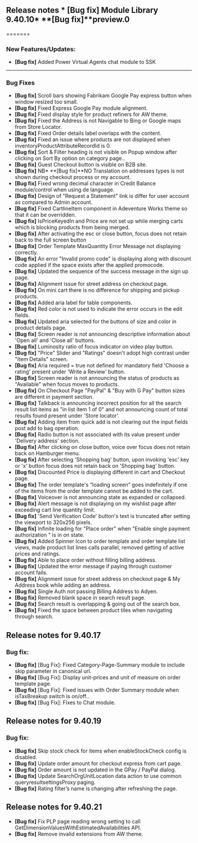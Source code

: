 ## Release notes * **[Bug fix]** Module Library 9.40.10* **[Bug fix]**preview.0
=======
### New Features/Updates:
* **[Bug fix]** Added Power Virtual Agents chat module to SSK

___
### Bug Fixes
* **[Bug fix]** Scroll bars showing Fabrikam Google Pay express button when window resized too small.
* **[Bug fix]** Fixed Express Google Pay module alignment.
* **[Bug fix]** Fixed display style for product refiners for AW theme.
* **[Bug fix]** Fixed the Address is not Navigable to Bing or Google maps from Store Locator.
* **[Bug fix]** Fixed Order details label overlaps with the content.
* **[Bug fix]** Fixed an issue where products are not displayed when inventoryProductAttributeRecordId is 0.
* **[Bug fix]** Sort & Filter heading is not visible on Popup window after clicking on Sort By option on category page..
* **[Bug fix]** Guest Checkout button is visible on B2B site.
* **[Bug fix]** NB* **[Bug fix]**NO Translation on addresses types is not shown during checkout process or my account.
* **[Bug fix]** Fixed wrong decimal character in Credit Balance module/control when using de language.
* **[Bug fix]** Design of "Request a Statement" link is differ for user account as compared to Admin account.
* **[Bug fix]** Fixed CartlineItem component in Adeventure Works theme so that it can be overridden.
* **[Bug fix]** IsPriceKeyedIn and Price are not set up while merging carts which is blocking products from being merged.
* **[Bug fix]** After activating the esc or close button, focus does not retain back to the full screen button
* **[Bug fix]** Order Template MaxQuantity Error Message not displaying correctly.
* **[Bug fix]** An error "Invalid promo code" is displaying along with discount code applied if the space exists after the applied promocode.
* **[Bug fix]** Updated the sequence of the success message in the sign up page.
* **[Bug fix]** Alignment issue for street address on checkout page.
* **[Bug fix]** On mini cart there is no difference for shipping and pickup products.
* **[Bug fix]** Added aria label for table components.
* **[Bug fix]** Red color is not used to indicate the error occurs in the edit fields.
* **[Bug fix]** Updated aria selected for the buttons of size and color in product details page.
* **[Bug fix]** Screen reader is not announcing descriptive information about 'Open all' and 'Close all' buttons.
* **[Bug fix]** Luminosity ratio of focus indicator on video play button.
* **[Bug fix]** "Price" Slider and "Ratings" doesn't adopt high contrast under "Item Details" screen.
* **[Bug fix]** Aria required = true not defined for mandatory field 'Choose a rating' present under 'Write a Review' button.
* **[Bug fix]** Screen reader is not announcing the status of products as "Available" when focus moves to products.
* **[Bug fix]** On Checkout Page "PayPal" & "Buy with G Pay" button sizes are different in payment section.
* **[Bug fix]** Talkback is announcing incorrect position for all the search result list items as "in list item 1 of 0" and not announcing count of total results found present under 'Store locator'.
* **[Bug fix]** Adding item from quick add is not clearing out the input fields post add to bag operation.
* **[Bug fix]** Radio button is not associated with its value present under 'Delivery address' section.
* **[Bug fix]** After clicking on close button, voice over focus does not retain back on Hamburger menu.
* **[Bug fix]** After selecting 'Shopping bag' button, upon invoking 'esc' key or 'x' button focus does not retain back on 'Shopping bag' button.
* **[Bug fix]** Discounted Price is displaying different in cart and Checkout page.
* **[Bug fix]** The order template's “loading screen” goes indefinitely if one of the items from the order template cannot be added to the cart.
* **[Bug fix]** Voiceover is not announcing state as expanded or collapsed.
* **[Bug fix]** Alert message is not displaying on my wishlist page after exceeding cart line quantity limit.
* **[Bug fix]** 'Send Verification Code' button's text is truncated after setting the viewport to 320x256 pixels.
* **[Bug fix]** Infinite loading for "Place order" when "Enable single payment authorization " is in on state.
* **[Bug fix]** Added Spinner Icon to order template and order template list views, made product list lines calls parallel, removed getting of active prices and ratings.
* **[Bug fix]** Able to place order without filling billing address.
* **[Bug fix]** Updated the error message if paying through customer account fails.
* **[Bug fix]** Alignment issue for street address on checkout page & My Address book while adding an address.
* **[Bug fix]** Single Auth not passing Billing Address to Adyen.
* **[Bug fix]** Removed blank space in search result page.
* **[Bug fix]** Search result is overlapping & going out of the search box.
* **[Bug fix]** Fixed the space between product tiles when navigating through search.

## Release notes for 9.40.17

### Bug fix:
* **[Bug fix]** [Bug Fix]: Fixed Category-Page-Summary module to include skip parameter in canonical url.
* **[Bug fix]** [Bug Fix]: Display unit-prices and unit of measure on order template page.
* **[Bug fix]** [Bug Fix]: Fixed issues with Order Summary module when isTaxBreakup switch is on/off..
* **[Bug fix]** [Bug Fix]: Fixes to Chat module.

## Release notes for 9.40.19

### Bug fix:
* **[Bug fix]** Skip stock check for items when enableStockCheck config is disabled.
* **[Bug fix]** Update order amount for checkout express from cart page.
* **[Bug fix]** Order amount is not updated in the GPay / PayPal dialog.
* **[Bug fix]** Update SearchOrgUnitLocation data action to use common queryresultsettingsProxy paging.
* **[Bug fix]** Rating filter’s name is changing after refreshing the page.

## Release notes for 9.40.21

* **[Bug fix]** Fix PLP page reading wrong setting to call GetDimensionValuesWithEstimatedAvailabilities API.
* **[Bug fix]** Remove invalid extensions from AW theme.